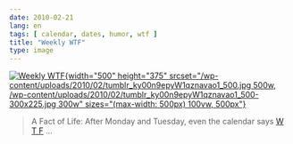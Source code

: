 ```yaml
---
date: 2010-02-21
lang: en
tags: [ calendar, dates, humor, wtf ]
title: "Weekly WTF"
type: image
---
```


[![Weekly
WTF](/wp-content/uploads/2010/02/tumblr_ky00n9epyW1qznavao1_500.jpg){width="500"
height="375"
srcset="/wp-content/uploads/2010/02/tumblr_ky00n9epyW1qznavao1_500.jpg 500w, /wp-content/uploads/2010/02/tumblr_ky00n9epyW1qznavao1_500-300x225.jpg 300w"
sizes="(max-width: 500px) 100vw, 500px"}](http://nerviosismo.tumblr.com/post/395023578/mindfuck)

> A Fact of Life: After Monday and Tuesday, even the calendar says [W T
> F](http://en.wiktionary.org/wiki/wtf) ...

